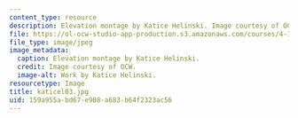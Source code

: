 ```yaml
---
content_type: resource
description: Elevation montage by Katice Helinski. Image courtesy of OCW.
file: https://ol-ocw-studio-app-production.s3.amazonaws.com/courses/4-196-architecture-design-level-ii-cuba-studio-spring-2004/159a955abd67e908a683b64f2323ac56_katicel03.jpg
file_type: image/jpeg
image_metadata:
  caption: Elevation montage by Katice Helinski.
  credit: Image courtesy of OCW.
  image-alt: Work by Katice Helinski.
resourcetype: Image
title: katicel03.jpg
uid: 159a955a-bd67-e908-a683-b64f2323ac56
---
```

